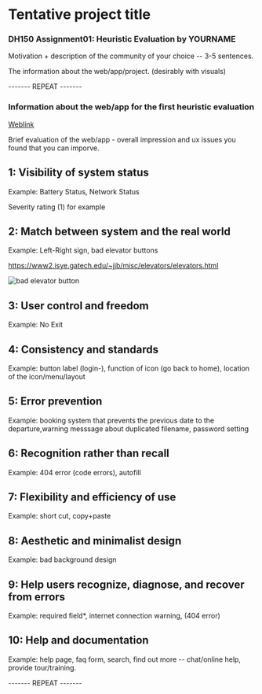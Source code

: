 # Tentative project title

### DH150 Assignment01: Heuristic Evaluation by YOURNAME

Motivation + description of the community of your choice -- 3-5 sentences.

The information about the web/app/project. (desirably with visuals)

------- REPEAT -------

### Information about the web/app for the first heuristic evaluation

[Weblink](http://THE_LINK_HERE.html)

Brief evaluation of the web/app - overall impression and ux issues you found that you can imporve.

## 1: Visibility of system status

Example: Battery Status, Network Status

Severity rating (1) for example

## 2: Match between system and the real world

Example: Left-Right sign, bad elevator buttons

https://www2.isye.gatech.edu/~jjb/misc/elevators/elevators.html

![bad elevator button](https://www2.isye.gatech.edu/~jjb/misc/elevators/images/south-parking-piedmont-hospital.jpg)

## 3: User control and freedom

Example: No Exit

## 4: Consistency and standards

Example: button label (login-), function of icon (go back to home), location of the icon/menu/layout 

## 5: Error prevention

Example: booking system that prevents the previous date to the departure,warning messsage about duplicated filename, password setting

## 6: Recognition rather than recall

Example: 404 error (code errors), autofill

## 7: Flexibility and efficiency of use

Example: short cut, copy+paste

## 8: Aesthetic and minimalist design

Example: bad background design

## 9: Help users recognize, diagnose, and recover from errors

Example: required field*, internet connection warning, (404 error)

## 10: Help and documentation

Example: help page, faq form, search, find out more -- chat/online help, provide tour/training.


------- REPEAT -------
